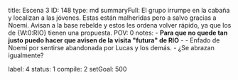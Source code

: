 title:          Escena 3
ID:             148
type:           md
summaryFull:    El grupo irrumpe en la cabaña y localizan a las jóvenes. Estas están malheridas pero a salvo gracias a Noemí. Avisan a la base rebelde y estos les ordena volver rápido, ya que los de {W:0:RIO} tienen una propuesta.
POV:            0
notes:          - **Para que no quede tan justo puedo hacer que avisen de la visita "futura" de RIO**
                - 
                - Enfado de Noemí por sentirse abandonada por Lucas y los demás.
                - ¿Se abrazan igualmente?
                
label:          4
status:         1
compile:        2
setGoal:        500


